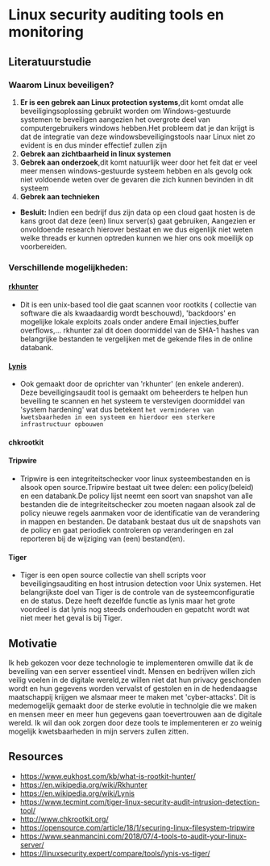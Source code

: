 # Linux security auditing tools en monitoring

## Literatuurstudie

### Waarom Linux beveiligen?
  1. **Er is een gebrek aan Linux protection systems**,dit komt omdat alle beveiligingsoplossing gebruikt worden om Windows-gestuurde systemen te beveiligen aangezien het overgrote deel van computergebruikers windows hebben.Het probleem dat je dan krijgt is dat de integratie van deze windowsbeveiligingstools naar Linux niet zo evident is en dus minder effectief zullen zijn 
  2. **Gebrek aan zichtbaarheid in linux systemen**
  3. **Gebrek aan onderzoek**,dit komt natuurlijk weer door het feit dat er veel meer mensen windows-gestuurde systeem hebben en als gevolg ook niet voldoende weten over de gevaren die zich kunnen bevinden in dit systeem
  4. **Gebrek aan technieken**
* **Besluit:** Indien een bedrijf dus zijn data op een cloud gaat hosten is de kans groot dat deze (een) linux server(s) gaat gebruiken, Aangezien er onvoldoende research hierover bestaat en we dus eigenlijk niet weten welke threads er kunnen optreden kunnen we hier ons ook moeilijk op voorbereiden.

### Verschillende mogelijkheden:
#### [rkhunter](https://github.com/HoGentTIN/elnx-1920-sme-Dyvex/blob/master/report/Actualtiteit/Testing/rkhunter.md)
  - Dit is een unix-based tool die gaat scannen voor rootkits ( collectie van software die als kwaadaardig wordt beschouwd), 'backdoors' en     mogelijke lokale exploits zoals onder andere Email injecties,buffer overflows,...
    rkhunter zal dit doen doormiddel van de SHA-1 hashes van belangrijke bestanden te vergelijken met de gekende files in de online   databank.
    
#### [Lynis](https://github.com/HoGentTIN/elnx-1920-sme-Dyvex/blob/master/report/Actualtiteit/Testing/Lynis.md)
  - Ook gemaakt door de oprichter van 'rkhunter' (en enkele anderen).
  Deze beveiligingsaudit tool is gemaakt om beheerders te helpen hun beveiling te scannen en het systeem te verstevigen doormiddel van 'system hardening' wat dus betekent `het verminderen van kwetsbaarheden in een systeem en hierdoor een sterkere infrastructuur opbouwen`
  
#### chkrootkit
#### Tripwire
  - Tripwire is een integriteitschecker voor linux systeembestanden en is alsook open source.Tripwire bestaat uit twee delen: een policy(beleid) en een databank.De policy lijst neemt een soort van snapshot van alle bestanden die de integriteitschecker zou moeten nagaan alsook zal de policy nieuwe regels aanmaken voor de identificatie van de verandering in mappen en bestanden. De databank bestaat dus uit de snapshots van de policy en gaat periodiek controleren op veranderingen en zal reporteren bij de wijziging van (een) bestand(en).
  
#### Tiger
  - Tiger is een open source collectie van shell scripts voor beveiligingsauditing en host intrusion detection  voor Unix systemen.
  Het belangrijkste doel van Tiger is de controle van de systeemconfiguratie en de status. Deze heeft dezelfde functie as lynis maar het grote voordeel is dat lynis nog steeds onderhouden en gepatcht wordt wat niet meer het geval is bij Tiger.
## Motivatie
Ik heb gekozen voor deze technologie te implementeren omwille dat ik de beveiling van een server essentieel vindt.
Mensen en bedrijven willen zich veilig voelen in de digitale wereld,ze willen niet dat hun privacy geschonden wordt en hun gegevens worden vervalst of gestolen en in de hedendaagse maatschappij krijgen we alsmaar meer te maken met 'cyber-attacks'.
Dit is medemogelijk gemaakt door de sterke evolutie in technolgie die we maken en mensen meer en meer hun gegevens gaan toevertrouwen aan de digitale wereld.
Ik wil dan ook zorgen door deze tools te implementeren er zo weinig mogelijk kwetsbaarheden in mijn servers zullen zitten.

## Resources
  - https://www.eukhost.com/kb/what-is-rootkit-hunter/
  - https://en.wikipedia.org/wiki/Rkhunter
  - https://en.wikipedia.org/wiki/Lynis
  - https://www.tecmint.com/tiger-linux-security-audit-intrusion-detection-tool/
  - http://www.chkrootkit.org/
  - https://opensource.com/article/18/1/securing-linux-filesystem-tripwire
  - https://www.seanmancini.com/2018/07/4-tools-to-audit-your-linux-server/
  - https://linuxsecurity.expert/compare/tools/lynis-vs-tiger/
